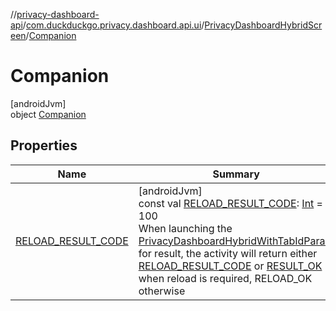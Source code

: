 //[privacy-dashboard-api](../../../../index.md)/[com.duckduckgo.privacy.dashboard.api.ui](../../index.md)/[PrivacyDashboardHybridScreen](../index.md)/[Companion](index.md)

# Companion

[androidJvm]\
object [Companion](index.md)

## Properties

| Name | Summary |
|---|---|
| [RELOAD_RESULT_CODE](-r-e-l-o-a-d_-r-e-s-u-l-t_-c-o-d-e.md) | [androidJvm]<br>const val [RELOAD_RESULT_CODE](-r-e-l-o-a-d_-r-e-s-u-l-t_-c-o-d-e.md): [Int](https://kotlinlang.org/api/latest/jvm/stdlib/kotlin/-int/index.html) = 100<br>When launching the [PrivacyDashboardHybridWithTabIdParam](../-privacy-dashboard-hybrid-with-tab-id-param/index.md) for result, the activity will return either [RELOAD_RESULT_CODE](-r-e-l-o-a-d_-r-e-s-u-l-t_-c-o-d-e.md) or [RESULT_OK](-r-e-l-o-a-d_-r-e-s-u-l-t_-c-o-d-e.md) when reload is required, RELOAD_OK otherwise |
